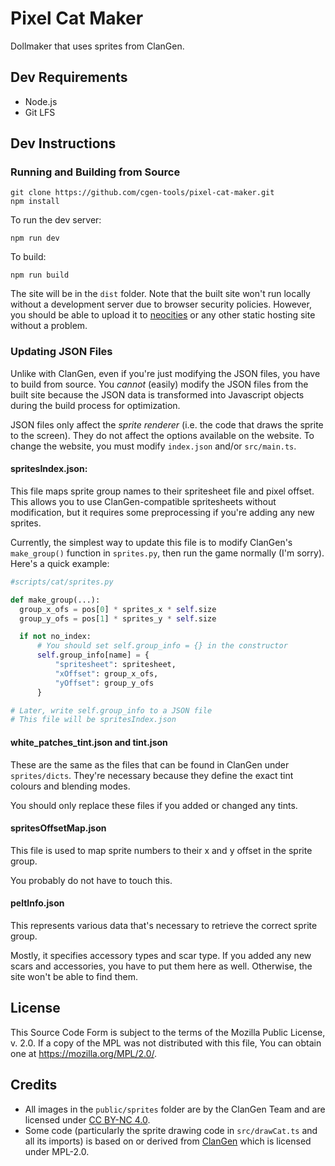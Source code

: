 # Pixel Cat Maker

Dollmaker that uses sprites from ClanGen.

## Dev Requirements

- Node.js
- Git LFS

## Dev Instructions

### Running and Building from Source

```
git clone https://github.com/cgen-tools/pixel-cat-maker.git
npm install
```

To run the dev server:

```
npm run dev
```

To build:

```
npm run build
```

The site will be in the `dist` folder. Note that the built site won't run locally without a development server due to browser security policies. However, you should be able to upload it to [neocities](https://neocities.org) or any other static hosting site without a problem.

### Updating JSON Files

Unlike with ClanGen, even if you're just modifying the JSON files, you have to build from source. You _cannot_ (easily) modify the JSON files from the built site because the JSON data is transformed into Javascript objects during the build process for optimization.

JSON files only affect the _sprite renderer_ (i.e. the code that draws the sprite to the screen). They do not affect the options available on the website. To change the website, you must modify `index.json` and/or `src/main.ts`.

#### spritesIndex.json:

This file maps sprite group names to their spritesheet file and pixel offset. This allows you to use ClanGen-compatible spritesheets without modification, but it requires some preprocessing if you're adding any new sprites.

Currently, the simplest way to update this file is to modify ClanGen's `make_group()` function in `sprites.py`, then run the game normally (I'm sorry). Here's a quick example:

```py
#scripts/cat/sprites.py

def make_group(...):
  group_x_ofs = pos[0] * sprites_x * self.size
  group_y_ofs = pos[1] * sprites_y * self.size

  if not no_index:
      # You should set self.group_info = {} in the constructor
      self.group_info[name] = {
          "spritesheet": spritesheet,
          "xOffset": group_x_ofs,
          "yOffset": group_y_ofs
      }

# Later, write self.group_info to a JSON file
# This file will be spritesIndex.json
```

#### white_patches_tint.json and tint.json

These are the same as the files that can be found in ClanGen under `sprites/dicts`. They're necessary because they define the exact tint colours and blending modes.

You should only replace these files if you added or changed any tints.

#### spritesOffsetMap.json

This file is used to map sprite numbers to their x and y offset in the sprite group.

You probably do not have to touch this.

#### peltInfo.json

This represents various data that's necessary to retrieve the correct sprite group.

Mostly, it specifies accessory types and scar type. If you added any new scars and accessories, you have to put them here as well. Otherwise, the site won't be able to find them.

## License

This Source Code Form is subject to the terms of the Mozilla Public
License, v. 2.0. If a copy of the MPL was not distributed with this
file, You can obtain one at https://mozilla.org/MPL/2.0/.

## Credits

* All images in the `public/sprites` folder are by the ClanGen Team and are licensed under 
[CC BY-NC 4.0](https://creativecommons.org/licenses/by-nc/4.0/).
* Some code (particularly the sprite drawing code in `src/drawCat.ts` and all its imports) is based on or derived from [ClanGen](https://github.com/ClanGenOfficial/clangen) which is licensed under MPL-2.0.
